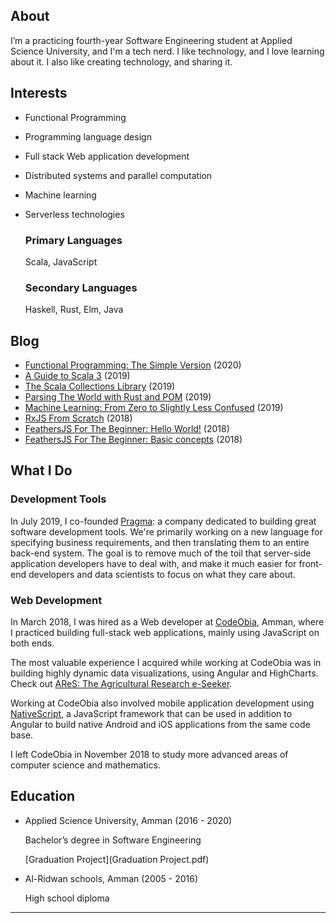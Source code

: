 ## About
I’m a practicing  fourth-year Software Engineering student at Applied Science University, and I'm a tech nerd. I like  technology, and I love learning about it. I also like creating technology, and sharing it.

## Interests
* Functional Programming
* Programming language design
* Full stack Web application development
* Distributed systems and parallel computation
* Machine learning
* Serverless technologies

  ### Primary Languages
  Scala, JavaScript

  ### Secondary Languages
  Haskell, Rust, Elm, Java

## Blog
* [Functional Programming: The Simple Version](https://medium.com/heavenlyx/functional-programming-the-simple-version-63fe10678f6e) (2020)
* [A Guide to Scala 3](https://medium.com/heavenlyx/a-guide-to-scala-3-8a3bad7eee71) (2019)
* [The Scala Collections Library](https://medium.com/heavenlyx/the-scala-collections-library-173ca624fb8d) (2019)
* [Parsing The World with Rust and POM](https://medium.com/heavenlyx/parsing-the-world-with-rust-and-pom-77e0e8b5313d) (2019)
* [Machine Learning: From Zero to Slightly Less Confused](https://dev.to/tabz_98/machine-learning-from-zero-to-slightly-less-confused-2bal) (2019)
* [RxJS From Scratch](https://medium.com/@muhammadtabaza/rxjs-almost-from-scratch-3a8b9e8b6d80) (2018)
* [FeathersJS For The Beginner: Hello World!](https://medium.com/@muhammadtabaza/feathersjs-for-the-beginner-hello-world-262ca46f7db7) (2018)
* [FeathersJS For The Beginner: Basic concepts](https://medium.com/@muhammadtabaza/feathersjs-for-the-beginner-basic-concepts-b5abba2e888a) (2018)

## What I Do
### Development Tools
In July 2019, I co-founded [Pragma](https://pragmalang.com/): a company dedicated to building great software development tools. We're primarily working on a new language for specifying business requirements, and then translating them to an entire back-end system. The goal is to remove much of the toil that server-side application developers have to deal with, and make it much easier for front-end developers and data scientists to focus on what they care about.

### Web Development
In March 2018, I was hired as a Web developer at [CodeObia](http://codeobia.com/), Amman, where I practiced building full-stack web applications, mainly using JavaScript on both ends.

The most valuable experience I acquired while working at CodeObia was in building highly dynamic data visualizations, using  Angular and HighCharts. Check out [AReS: The Agricultural Research e-Seeker](https://cgspace.cgiar.org/explorer/).

Working at CodeObia also involved mobile application development using [NativeScript](https://www.nativescript.org/), a JavaScript framework that can be used in addition to Angular to build native Android and iOS applications from the same code base. 

I left CodeObia in November 2018 to study more advanced areas of computer science and mathematics.

## Education
* Applied Science University, Amman (2016 - 2020)

  Bachelor’s degree in Software Engineering

  [Graduation Project](Graduation Project.pdf)

* Al-Ridwan schools, Amman (2005 - 2016)

  High school diploma


---
